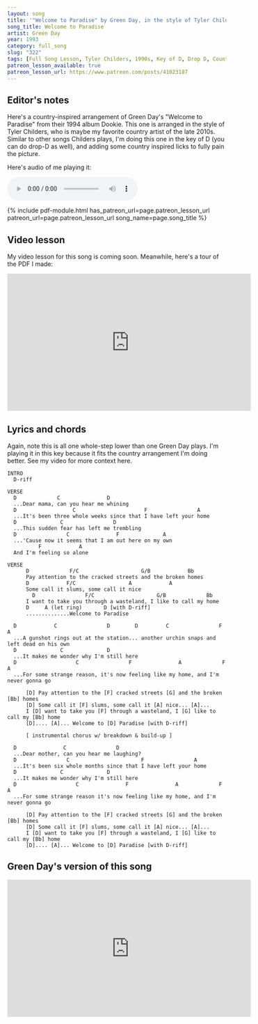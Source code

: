 ```yaml
---
layout: song
title: '"Welcome to Paradise" by Green Day, in the style of Tyler Childers'
song_title: Welcome to Paradise
artist: Green Day
year: 1993
category: full_song
slug: "322"
tags: [Full Song Lesson, Tyler Childers, 1990s, Key of D, Drop D, Country, Pop]
patreon_lesson_available: true
patreon_lesson_url: https://www.patreon.com/posts/41023187
---
```


<!-- patreon_lesson_available: true
patreon_lesson_url: https://www.patreon.com/posts/40474671 -->

<!-- https://youtu.be/SyahJJ332uk -->

<!-- <iframe width="560" height="315" src="https://www.youtube.com/embed/z5jSdu4hH5U" frameborder="0" allow="accelerometer; autoplay; encrypted-media; gyroscope; picture-in-picture" allowfullscreen></iframe> -->

## Editor's notes

Here's a country-inspired arrangement of Green Day's "Welcome to Paradise" from their 1994 album Dookie. This one is arranged in the style of Tyler Childers, who is maybe my favorite country artist of the late 2010s. Similar to other songs Childers plays, I'm doing this one in the key of D (you can do drop-D as well), and adding some country inspired licks to fully pain the picture.

Here's audio of me playing it:

<audio controls>
  <source src="/audio/323_wtparadise_playthrough.mp3" type="audio/mpeg">
Your browser does not support the audio element.
</audio>

{% include pdf-module.html has_patreon_url=page.patreon_lesson_url patreon_url=page.patreon_lesson_url song_name=page.song_title %}

## Video lesson

My video lesson for this song is coming soon. Meanwhile, here's a tour of the PDF I made:

<iframe width="560" height="315" src="https://www.youtube.com/embed/6BBD4pNVNcA" frameborder="0" allow="accelerometer; autoplay; encrypted-media; gyroscope; picture-in-picture" allowfullscreen></iframe>

## Lyrics and chords

Again, note this is all one whole-step lower than one Green Day plays. I'm playing it in this key because it fits the country arrangement I'm doing better. See my video for more context here.

    INTRO
      D-riff
    
    VERSE
      D             C               D
      ...Dear mama, can you hear me whining
      D                  C                      F                A
      ...It's been three whole weeks since that I have left your home
      D              C                D
      ...This sudden fear has left me trembling
      D                C               F              A
      ...'Cause now it seems that I am out here on my own
              F            A
      And I'm feeling so alone

    VERSE
          D             F/C                    G/B            Bb         
          Pay attention to the cracked streets and the broken homes
          D            F/C                 A            A
          Some call it slums, some call it nice
            D                F/C                    G/B             Bb
          I want to take you through a wasteland, I like to call my home
          D     A (let ring)       D [with D-riff]
          ..............Welcome to Paradise

      D            C                D        D         C                F                A     
      ...A gunshot rings out at the station... another urchin snaps and left dead on his own
      D              C              D          
      ...It makes me wonder why I'm still here
      D                   C                F               A             F           A
      ...For some strange reason, it's now feeling like my home, and I'm never gonna go

          [D] Pay attention to the [F] cracked streets [G] and the broken [Bb] homes
          [D] Some call it [F] slums, some call it [A] nice... [A]...
          I [D] want to take you [F] through a wasteland, I [G] like to call my [Bb] home
          [D].... [A]... Welcome to [D] Paradise [with D-riff]

          [ instrumental chorus w/ breakdown & build-up ]

      D               C                D
      ...Dear mother, can you hear me laughing?
      D                C                       F                A
      ...It's been six whole months since that I have left your home
      D              C              D
      ...It makes me wonder why I'm still here
      D                   C               F               A             F           A
      ...For some strange reason it's now feeling like my home, and I'm never gonna go

          [D] Pay attention to the [F] cracked streets [G] and the broken [Bb] homes
          [D] Some call it [F] slums, some call it [A] nice... [A]...
          I [D] want to take you [F] through a wasteland, I [G] like to call my [Bb] home
          [D].... [A]... Welcome to [D] Paradise [with D-riff]

## Green Day's version of this song

<iframe width="560" height="315" src="https://www.youtube.com/embed/iOcrKFiB_ts" frameborder="0" allow="accelerometer; autoplay; encrypted-media; gyroscope; picture-in-picture" allowfullscreen></iframe>
